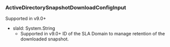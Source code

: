 ### ActiveDirectorySnapshotDownloadConfigInput
Supported in v9.0+

- slaId: System.String
  - Supported in v9.0+
ID of the SLA Domain to manage retention of the downloaded snapshot.
